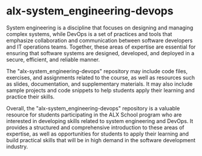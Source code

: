 # alx-system_engineering-devops
System engineering is a discipline that focuses on designing and managing complex systems, while DevOps is a set of practices and tools that emphasize collaboration and communication between software developers and IT operations teams. Together, these areas of expertise are essential for ensuring that software systems are designed, developed, and deployed in a secure, efficient, and reliable manner.

The "alx-system_engineering-devops" repository may include code files, exercises, and assignments related to the course, as well as resources such as slides, documentation, and supplementary materials. It may also include sample projects and code snippets to help students apply their learning and practice their skills.

Overall, the "alx-system_engineering-devops" repository is a valuable resource for students participating in the ALX School program who are interested in developing skills related to system engineering and DevOps. It provides a structured and comprehensive introduction to these areas of expertise, as well as opportunities for students to apply their learning and build practical skills that will be in high demand in the software development industry.
